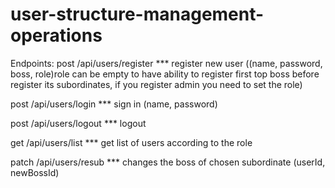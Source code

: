 # user-structure-management-operations

Endpoints:
 post   /api/users/register   *** register new user ((name, password, boss, role)role can be empty to have ability to register first top boss before register its subordinates, if you register admin you need to set the role)

 post   /api/users/login      *** sign in (name, password)

 post   /api/users/logout     *** logout

 get    /api/users/list       *** get list of users according to the role

 patch  /api/users/resub      *** changes the boss of chosen subordinate (userId, newBossId)
